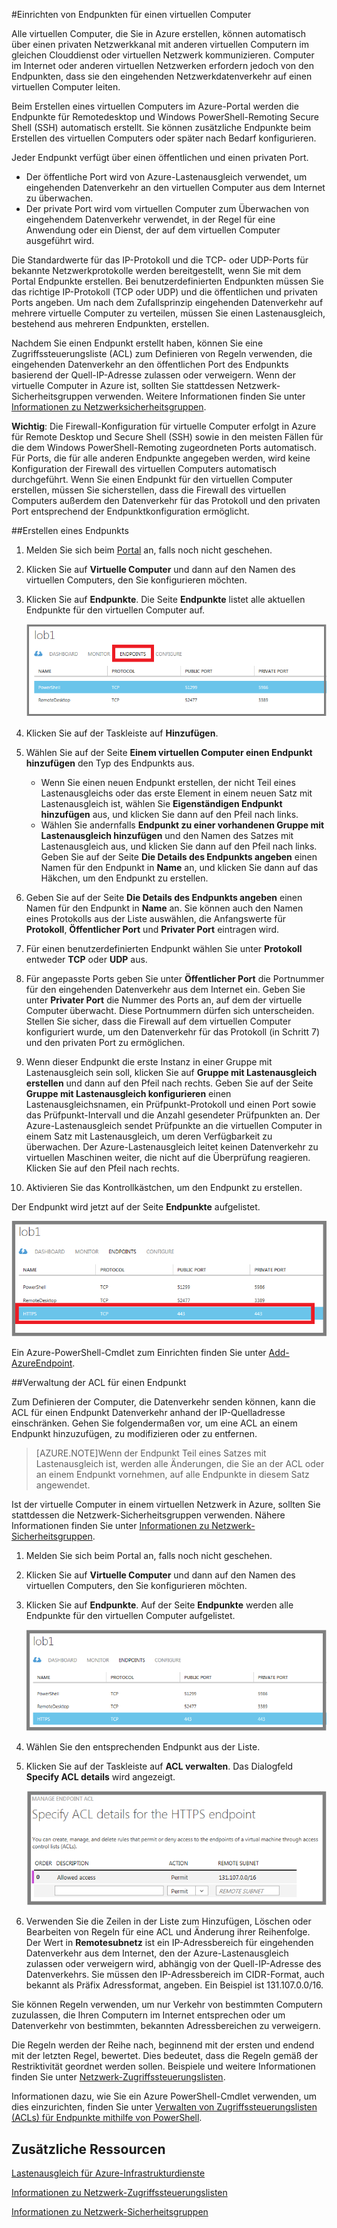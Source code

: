 <properties
	pageTitle="Festlegen von Endpunkten auf einen virtuellen Computer in Azure"
	description="Erfahren Sie, wie Endpunkte im Portal eingerichtet werden, um die Kommunikation mit einem virtuellen Computer in Azure zu ermöglichen."
	services="virtual-machines"
	documentationCenter=""
	authors="KBDAzure"
	manager="timlt"
	editor=""/>


<tags
	ms.service="virtual-machines"
	ms.workload="infrastructure-services"
	ms.tgt_pltfrm="na"
	ms.devlang="na"
	ms.topic="article"
	ms.date="04/29/2015"
	ms.author="kathydav"/>


#Einrichten von Endpunkten für einen virtuellen Computer

Alle virtuellen Computer, die Sie in Azure erstellen, können automatisch über einen privaten Netzwerkkanal mit anderen virtuellen Computern im gleichen Clouddienst oder virtuellen Netzwerk kommunizieren. Computer im Internet oder anderen virtuellen Netzwerken erfordern jedoch von den Endpunkten, dass sie den eingehenden Netzwerkdatenverkehr auf einen virtuellen Computer leiten.

Beim Erstellen eines virtuellen Computers im Azure-Portal werden die Endpunkte für Remotedesktop und Windows PowerShell-Remoting Secure Shell (SSH) automatisch erstellt. Sie können zusätzliche Endpunkte beim Erstellen des virtuellen Computers oder später nach Bedarf konfigurieren.

Jeder Endpunkt verfügt über einen öffentlichen und einen privaten Port.

- Der öffentliche Port wird von Azure-Lastenausgleich verwendet, um eingehenden Datenverkehr an den virtuellen Computer aus dem Internet zu überwachen.
- Der private Port wird vom virtuellen Computer zum Überwachen von eingehendem Datenverkehr verwendet, in der Regel für eine Anwendung oder ein Dienst, der auf dem virtuellen Computer ausgeführt wird.

Die Standardwerte für das IP-Protokoll und die TCP- oder UDP-Ports für bekannte Netzwerkprotokolle werden bereitgestellt, wenn Sie mit dem Portal Endpunkte erstellen. Bei benutzerdefinierten Endpunkten müssen Sie das richtige IP-Protokoll (TCP oder UDP) und die öffentlichen und privaten Ports angeben. Um nach dem Zufallsprinzip eingehenden Datenverkehr auf mehrere virtuelle Computer zu verteilen, müssen Sie einen Lastenausgleich, bestehend aus mehreren Endpunkten, erstellen.

Nachdem Sie einen Endpunkt erstellt haben, können Sie eine Zugriffssteuerungsliste (ACL) zum Definieren von Regeln verwenden, die eingehenden Datenverkehr an den öffentlichen Port des Endpunkts basierend der Quell-IP-Adresse zulassen oder verweigern. Wenn der virtuelle Computer in Azure ist, sollten Sie stattdessen Netzwerk-Sicherheitsgruppen verwenden. Weitere Informationen finden Sie unter [Informationen zu Netzwerksicherheitsgruppen](https://msdn.microsoft.com/library/azure/dn848316.aspx).

**Wichtig**: Die Firewall-Konfiguration für virtuelle Computer erfolgt in Azure für Remote Desktop und Secure Shell (SSH) sowie in den meisten Fällen für die dem Windows PowerShell-Remoting zugeordneten Ports automatisch. Für Ports, die für alle anderen Endpunkte angegeben werden, wird keine Konfiguration der Firewall des virtuellen Computers automatisch durchgeführt. Wenn Sie einen Endpunkt für den virtuellen Computer erstellen, müssen Sie sicherstellen, dass die Firewall des virtuellen Computers außerdem den Datenverkehr für das Protokoll und den privaten Port entsprechend der Endpunktkonfiguration ermöglicht.

##Erstellen eines Endpunkts

1.	Melden Sie sich beim [Portal](http://manage.windowsazure.com/) an, falls noch nicht geschehen.
2.	Klicken Sie auf **Virtuelle Computer** und dann auf den Namen des virtuellen Computers, den Sie konfigurieren möchten.
3.	Klicken Sie auf **Endpunkte**. Die Seite **Endpunkte** listet alle aktuellen Endpunkte für den virtuellen Computer auf.

	![Endpunkte](./media/virtual-machines-set-up-endpoints/endpointswindows.png)

4.	Klicken Sie auf der Taskleiste auf **Hinzufügen**.
5.	Wählen Sie auf der Seite **Einem virtuellen Computer einen Endpunkt hinzufügen** den Typ des Endpunkts aus.

	- Wenn Sie einen neuen Endpunkt erstellen, der nicht Teil eines Lastenausgleichs oder das erste Element in einem neuen Satz mit Lastenausgleich ist, wählen Sie **Eigenständigen Endpunkt hinzufügen** aus, und klicken Sie dann auf den Pfeil nach links.
	- Wählen Sie andernfalls **Endpunkt zu einer vorhandenen Gruppe mit Lastenausgleich hinzufügen** und den Namen des Satzes mit Lastenausgleich aus, und klicken Sie dann auf den Pfeil nach links. Geben Sie auf der Seite **Die Details des Endpunkts angeben** einen Namen für den Endpunkt in **Name** an, und klicken Sie dann auf das Häkchen, um den Endpunkt zu erstellen.

6.	Geben Sie auf der Seite **Die Details des Endpunkts angeben** einen Namen für den Endpunkt in **Name** an. Sie können auch den Namen eines Protokolls aus der Liste auswählen, die Anfangswerte für **Protokoll**, **Öffentlicher Port** und **Privater Port** eintragen wird.
7.	Für einen benutzerdefinierten Endpunkt wählen Sie unter **Protokoll** entweder **TCP** oder **UDP** aus.
8.	Für angepasste Ports geben Sie unter **Öffentlicher Port** die Portnummer für den eingehenden Datenverkehr aus dem Internet ein. Geben Sie unter **Privater Port** die Nummer des Ports an, auf dem der virtuelle Computer überwacht. Diese Portnummern dürfen sich unterscheiden. Stellen Sie sicher, dass die Firewall auf dem virtuellen Computer konfiguriert wurde, um den Datenverkehr für das Protokoll (in Schritt 7) und den privaten Port zu ermöglichen.
9.	Wenn dieser Endpunkt die erste Instanz in einer Gruppe mit Lastenausgleich sein soll, klicken Sie auf **Gruppe mit Lastenausgleich erstellen** und dann auf den Pfeil nach rechts. Geben Sie auf der Seite **Gruppe mit Lastenausgleich konfigurieren** einen Lastenausgleichsnamen, ein Prüfpunkt-Protokoll und einen Port sowie das Prüfpunkt-Intervall und die Anzahl gesendeter Prüfpunkten an. Der Azure-Lastenausgleich sendet Prüfpunkte an die virtuellen Computer in einem Satz mit Lastenausgleich, um deren Verfügbarkeit zu überwachen. Der Azure-Lastenausgleich leitet keinen Datenverkehr zu virtuellen Maschinen weiter, die nicht auf die Überprüfung reagieren. Klicken Sie auf den Pfeil nach rechts.
10.	Aktivieren Sie das Kontrollkästchen, um den Endpunkt zu erstellen.

Der Endpunkt wird jetzt auf der Seite **Endpunkte** aufgelistet.

![Endpunkt erfolgreich erstellt](./media/virtual-machines-set-up-endpoints/endpointwindowsnew.png)

Ein Azure-PowerShell-Cmdlet zum Einrichten finden Sie unter [Add-AzureEndpoint](https://msdn.microsoft.com/library/azure/dn495300.aspx).

##Verwaltung der ACL für einen Endpunkt

Zum Definieren der Computer, die Datenverkehr senden können, kann die ACL für einen Endpunkt Datenverkehr anhand der IP-Quelladresse einschränken. Gehen Sie folgendermaßen vor, um eine ACL an einem Endpunkt hinzuzufügen, zu modifizieren oder zu entfernen.

> [AZURE.NOTE]Wenn der Endpunkt Teil eines Satzes mit Lastenausgleich ist, werden alle Änderungen, die Sie an der ACL oder an einem Endpunkt vornehmen, auf alle Endpunkte in diesem Satz angewendet.

Ist der virtuelle Computer in einem virtuellen Netzwerk in Azure, sollten Sie stattdessen die Netzwerk-Sicherheitsgruppen verwenden. Nähere Informationen finden Sie unter [Informationen zu Netzwerk-Sicherheitsgruppen](https://msdn.microsoft.com/library/azure/dn848316.aspx).


1.	Melden Sie sich beim Portal an, falls noch nicht geschehen.
2.	Klicken Sie auf **Virtuelle Computer** und dann auf den Namen des virtuellen Computers, den Sie konfigurieren möchten.
3.	Klicken Sie auf **Endpunkte**. Auf der Seite **Endpunkte** werden alle Endpunkte für den virtuellen Computer aufgelistet.

    ![ACL](./media/virtual-machines-set-up-endpoints/EndpointsShowsDefaultEndpointsForVM.png)

4.	Wählen Sie den entsprechenden Endpunkt aus der Liste.
5.	Klicken Sie auf der Taskleiste auf **ACL verwalten**. Das Dialogfeld **Specify ACL details** wird angezeigt.

    ![ACL-Details festlegen](./media/virtual-machines-set-up-endpoints/EndpointACLdetails.png)

6.	Verwenden Sie die Zeilen in der Liste zum Hinzufügen, Löschen oder Bearbeiten von Regeln für eine ACL und Änderung ihrer Reihenfolge. Der Wert in **Remotesubnetz** ist ein IP-Adressbereich für eingehenden Datenverkehr aus dem Internet, den der Azure-Lastenausgleich zulassen oder verweigern wird, abhängig von der Quell-IP-Adresse des Datenverkehrs. Sie müssen den IP-Adressbereich im CIDR-Format, auch bekannt als Präfix Adressformat, angeben. Ein Beispiel ist 131.107.0.0/16.

Sie können Regeln verwenden, um nur Verkehr von bestimmten Computern zuzulassen, die Ihren Computern im Internet entsprechen oder um Datenverkehr von bestimmten, bekannten Adressbereichen zu verweigern.

Die Regeln werden der Reihe nach, beginnend mit der ersten und endend mit der letzten Regel, bewertet. Dies bedeutet, dass die Regeln gemäß der Restriktivität geordnet werden sollen. Beispiele und weitere Informationen finden Sie unter [Netzwerk-Zugriffssteuerungslisten](http://go.microsoft.com/fwlink/p/?linkid=303816).

Informationen dazu, wie Sie ein Azure PowerShell-Cmdlet verwenden, um dies einzurichten, finden Sie unter [Verwalten von Zugriffssteuerungslisten (ACLs) für Endpunkte mithilfe von PowerShell](https://msdn.microsoft.com/library/azure/dn376543.aspx).

## Zusätzliche Ressourcen

[Lastenausgleich für Azure-Infrastrukturdienste](virtual-machines-load-balance.md)

[Informationen zu Netzwerk-Zugriffssteuerungslisten](http://go.microsoft.com/fwlink/p/?linkid=303816)

[Informationen zu Netzwerk-Sicherheitsgruppen](https://msdn.microsoft.com/library/azure/dn848316.aspx)

<!---HONumber=August15_HO6-->